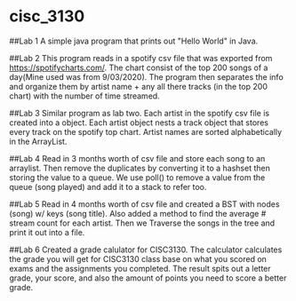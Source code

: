 # cisc_3130

##Lab 1
A simple java program that prints out "Hello World" in Java.

##Lab 2
This program reads in a spotify csv file that was exported from https://spotifycharts.com/. The chart consist of the top 200 songs of a day(Mine used was from 9/03/2020). The program then separates the info and organize them by artist name + any all there tracks (in the top 200 chart) with the number of time streamed. 

##Lab 3
Similar program as lab two. Each artist in the spotify csv file is created into a object. Each artist object nests a track object that stores every track on the spotify top chart. Artist names are sorted alphabetically in the ArrayList.

##Lab 4
Read in 3 months worth of csv file and store each song to an arraylist. Then remove the duplicates by converting it to a hashset then storing the value to a queue. We use poll() to remove a value from the queue (song played) and add it to a stack to refer too. 

##Lab 5
Read in 4 months worth of csv file and created a BST with nodes (song) w/ keys (song title). Also added a method to find the average # stream count for each artist. Then we Traverse the songs in the tree and print it out into a file. 

##Lab 6
Created a grade calulator for CISC3130. The calculator calculates the grade you will get for CISC3130 class base on what you scored on exams and the assignments you completed. The result spits out a letter grade, your score, and also the amount of points you need to score a better grade.